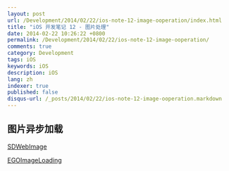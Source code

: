 ```yaml
---
layout: post
url: /Development/2014/02/22/ios-note-12-image-ooperation/index.html
title: "iOS 开发笔记 12 - 图片处理"
date: 2014-02-22 10:26:22 +0800
permalink: /Development/2014/02/22/ios-note-12-image-ooperation/
comments: true
category: Development
tags: iOS
keywords: iOS
description: iOS
lang: zh
indexer: true
published: false
disqus-url: /_posts/2014/02/22/ios-note-12-image-ooperation.markdown
---
```




## 图片异步加载

[SDWebImage](http://blog.csdn.net/ryantang03/article/details/9263189)

[EGOImageLoading](http://blog.csdn.net/ryantang03/article/details/9312783)